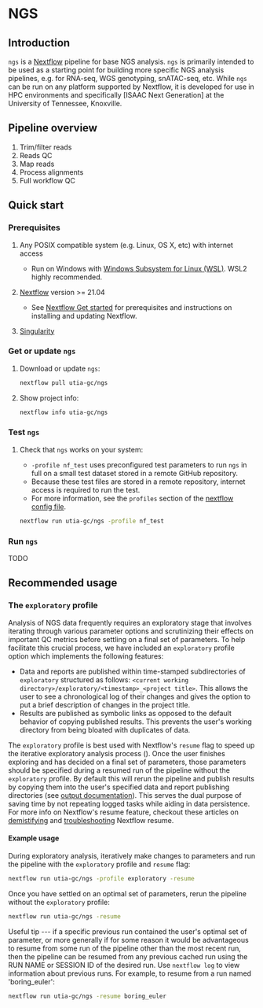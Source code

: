 # NGS

## Introduction

`ngs` is a [Nextflow](https://www.nextflow.io/) pipeline for base NGS analysis.
`ngs` is primarily intended to be used as a starting point for building more specific NGS analysis pipelines, e.g. for RNA-seq, WGS genotyping, snATAC-seq, etc.
While `ngs` can be run on any platform supported by Nextflow, it is developed for use in HPC environments and specifically [ISAAC Next Generation] at the University of Tennessee, Knoxville.

## Pipeline overview

1. Trim/filter reads
2. Reads QC
3. Map reads
4. Process alignments
5. Full workflow QC

## Quick start

### Prerequisites

1. Any POSIX compatible system (e.g. Linux, OS X, etc) with internet access

   - Run on Windows with [Windows Subsystem for Linux (WSL)](https://docs.microsoft.com/en-us/windows/wsl/). WSL2 highly recommended.

2. [Nextflow](https://www.nextflow.io/) version >= 21.04

   - See [Nextflow Get started](https://www.nextflow.io/docs/latest/getstarted.html#) for prerequisites and instructions on installing and updating Nextflow.

3. [Singularity](https://sylabs.io)

### Get or update `ngs`

1. Download or update `ngs`:

    ```bash
    nextflow pull utia-gc/ngs
    ```

2. Show project info:

    ```bash
    nextflow info utia-gc/ngs
    ```

### Test `ngs`

1. Check that `ngs` works on your system:

   - `-profile nf_test` uses preconfigured test parameters to run `ngs` in full on a small test dataset stored in a remote GitHub repository.
   - Because these test files are stored in a remote repository, internet access is required to run the test.
   - For more information, see the `profiles` section of the [nextflow config file](nextflow.config).

   ```bash
   nextflow run utia-gc/ngs -profile nf_test 
   ```

### Run `ngs`

TODO

## Recommended usage

### The `exploratory` profile

Analysis of NGS data frequently requires an exploratory stage that involves iterating through various parameter options and scrutinizing their effects on important QC metrics before settling on a final set of parameters.
To help facilitate this crucial process, we have included an `exploratory` profile option which implements the following features:

- Data and reports are published within time-stamped subdirectories of `exploratory` structured as follows: `<current working directory>/exploratory/<timestamp>_<project title>`. This allows the user to see a chronological log of their changes and gives the option to put a brief description of changes in the project title.
- Results are published as symbolic links as opposed to the default behavior of copying published results. This prevents the user's working directory from being bloated with duplicates of data.

The `exploratory` profile is best used with Nextflow's `resume` flag to speed up the iterative exploratory analysis process ().
Once the user finishes exploring and has decided on a final set of parameters, those parameters should be specified during a resumed run of the pipeline without the `exploratory` profile.
By default this will rerun the pipeline and publish results by copying them into the user's specified data and report publishing directories (see [output documentation](docs/output.md)).
This serves the dual purpose of saving time by not repeating logged tasks while aiding in data persistence.
For more info on Nextflow's resume feature, checkout these articles on [demistifying](https://www.nextflow.io/blog/2019/demystifying-nextflow-resume.html) and [troubleshooting](https://www.nextflow.io/blog/2019/troubleshooting-nextflow-resume.html) Nextflow resume.

#### Example usage

During exploratory analysis, iteratively make changes to parameters and run the pipeline with the `exploratory` profile and `resume` flag:

```bash
nextflow run utia-gc/ngs -profile exploratory -resume
```

Once you have settled on an optimal set of parameters, rerun the pipeline without the `exploratory` profile:

```bash
nextflow run utia-gc/ngs -resume
```

Useful tip --- if a specific previous run contained the user's optimal set of parameter, or more generally if for some reason it would be advantageous to resume from some run of the pipeline other than the most recent run, then the pipeline can be resumed from any previous cached run using the RUN NAME or SESSION ID of the desired run.
Use `nextflow log` to view information about previous runs.
For example, to resume from a run named 'boring_euler':

```bash
nextflow run utia-gc/ngs -resume boring_euler
```
